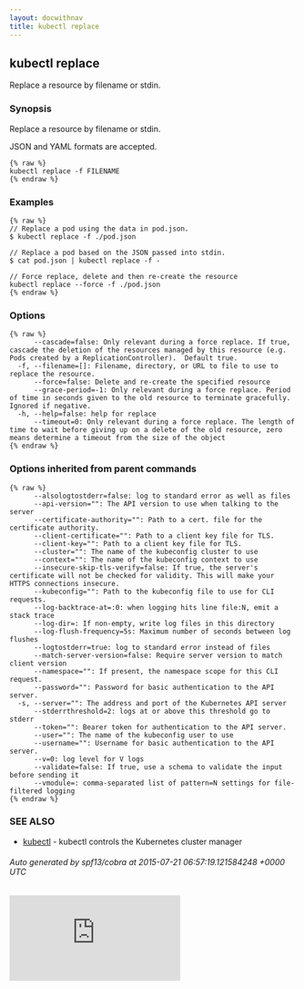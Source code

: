```yaml
---
layout: docwithnav
title: kubectl replace
---
```

<!-- BEGIN MUNGE: UNVERSIONED_WARNING -->


<!-- END MUNGE: UNVERSIONED_WARNING -->

## kubectl replace

Replace a resource by filename or stdin.

### Synopsis


Replace a resource by filename or stdin.

JSON and YAML formats are accepted.

```
{% raw %}
kubectl replace -f FILENAME
{% endraw %}
```

### Examples

```
{% raw %}
// Replace a pod using the data in pod.json.
$ kubectl replace -f ./pod.json

// Replace a pod based on the JSON passed into stdin.
$ cat pod.json | kubectl replace -f -

// Force replace, delete and then re-create the resource
kubectl replace --force -f ./pod.json
{% endraw %}
```

### Options

```
{% raw %}
      --cascade=false: Only relevant during a force replace. If true, cascade the deletion of the resources managed by this resource (e.g. Pods created by a ReplicationController).  Default true.
  -f, --filename=[]: Filename, directory, or URL to file to use to replace the resource.
      --force=false: Delete and re-create the specified resource
      --grace-period=-1: Only relevant during a force replace. Period of time in seconds given to the old resource to terminate gracefully. Ignored if negative.
  -h, --help=false: help for replace
      --timeout=0: Only relevant during a force replace. The length of time to wait before giving up on a delete of the old resource, zero means determine a timeout from the size of the object
{% endraw %}
```

### Options inherited from parent commands

```
{% raw %}
      --alsologtostderr=false: log to standard error as well as files
      --api-version="": The API version to use when talking to the server
      --certificate-authority="": Path to a cert. file for the certificate authority.
      --client-certificate="": Path to a client key file for TLS.
      --client-key="": Path to a client key file for TLS.
      --cluster="": The name of the kubeconfig cluster to use
      --context="": The name of the kubeconfig context to use
      --insecure-skip-tls-verify=false: If true, the server's certificate will not be checked for validity. This will make your HTTPS connections insecure.
      --kubeconfig="": Path to the kubeconfig file to use for CLI requests.
      --log-backtrace-at=:0: when logging hits line file:N, emit a stack trace
      --log-dir=: If non-empty, write log files in this directory
      --log-flush-frequency=5s: Maximum number of seconds between log flushes
      --logtostderr=true: log to standard error instead of files
      --match-server-version=false: Require server version to match client version
      --namespace="": If present, the namespace scope for this CLI request.
      --password="": Password for basic authentication to the API server.
  -s, --server="": The address and port of the Kubernetes API server
      --stderrthreshold=2: logs at or above this threshold go to stderr
      --token="": Bearer token for authentication to the API server.
      --user="": The name of the kubeconfig user to use
      --username="": Username for basic authentication to the API server.
      --v=0: log level for V logs
      --validate=false: If true, use a schema to validate the input before sending it
      --vmodule=: comma-separated list of pattern=N settings for file-filtered logging
{% endraw %}
```

### SEE ALSO

* [kubectl](kubectl.html)	 - kubectl controls the Kubernetes cluster manager

###### Auto generated by spf13/cobra at 2015-07-21 06:57:19.121584248 +0000 UTC

<!-- BEGIN MUNGE: IS_VERSIONED -->
<!-- TAG IS_VERSIONED -->
<!-- END MUNGE: IS_VERSIONED -->


<!-- BEGIN MUNGE: GENERATED_ANALYTICS -->
[![Analytics](https://kubernetes-site.appspot.com/UA-36037335-10/GitHub/docs/user-guide/kubectl/kubectl_replace.md?pixel)]()
<!-- END MUNGE: GENERATED_ANALYTICS -->


